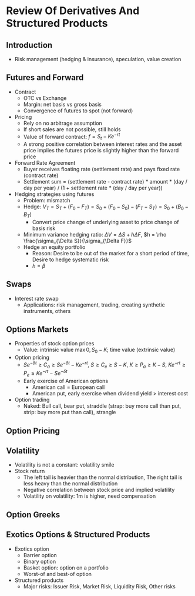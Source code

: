 # Review Of Derivatives And Structured Products

## Introduction

- Risk management (hedging & insurance), speculation, value creation

## Futures and Forward

- Contract
  - OTC vs Exchange
  - Margin: net basis vs gross basis
  - Convergence of futures to spot (not forward)
- Pricing
  - Rely on no arbitrage assumption
  - If short sales are not possible, still holds
  - Value of forward contract: $f = S_t - Ke^{-rt}$
  - A strong positive correlation between interest rates and the asset price implies the futures price is slightly higher than the forward price
- Forward Rate Agreement
  - Buyer receives floating rate (settlement rate) and pays fixed rate (contract rate)
  - Settlement sum = (settlement rate - contract rate) * amount * (day / day per year) / (1 + settlement rate * (day / day per year))
- Hedging strategies using futures
  - Problem: mismatch
  - Hedge: $V_T = S_T + (F_0 - F_T) = S_0 + (F_0 - S_0) - (F_T - S_T) = S_0 + (B_0 - B_T)$
    - Convert price change of underlying asset to price change of basis risk
  - Minimum variance hedging ratio: $\Delta V = \Delta S + h \Delta F$, $h = \rho \frac{\sigma_{\Delta S}}{\sigma_{\Delta F}}$
  - Hedge an equity portfolio
    - Reason: Desire to be out of the market for a short period of time, Desire to hedge systematic risk
    - $h = \beta$

## Swaps

- Interest rate swap
  - Applications: risk management, trading, creating synthetic instruments, others

## Options Markets

- Properties of stock option prices
  - Value: intrinsic value $\max{0, S_0 - K}$; time value (extrinsic value)
- Option pricing
  - $Se^{-\delta t} \ge C_a \ge Se^{-\delta t} - Ke^{-rt}$, $S \ge C_e \ge S - K$, $K \ge P_a \ge K - S$, $Ke^{-rt} \ge P_e \ge Ke^{-rt} - Se^{-\delta t}$
  - Early exercise of American options
    - American call = European call
    - American put, early exercise when dividend yield > interest cost
- Option trading
  - Naked: Bull call, bear put, straddle (strap: buy more call than put, strip: buy more put than call), strangle

## Option Pricing

## Volatility

- Volatility is not a constant: volatility smile
- Stock return
  - The left tail is heavier than the normal distribution, The right tail is less heavy than the normal distribution
  - Negative correlation between stock price and implied volatility
  - Volatility on volatility: 1m is higher, need compensation

## Option Greeks

## Exotics Options & Structured Products

- Exotics option
  - Barrier option
  - Binary option
  - Basket option: option on a portfolio
  - Worst-of and best-of option
- Structured products
  - Major risks: Issuer Risk, Market Risk, Liquidity Risk, Other risks

